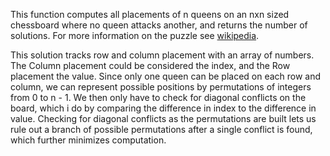 This function computes all placements of n queens on an nxn sized chessboard where no queen attacks another, and returns the number of solutions. For more information on the puzzle see [wikipedia](https://en.wikipedia.org/wiki/Eight_queens_puzzle).

This solution tracks row and column placement with an array of numbers. The Column placement could be considered the index, and the Row placement the value. Since only one queen can be placed on each row and column, we can represent possible positions by permutations of integers from 0 to n - 1. We then only have to check for diagonal conflicts on the board, which i do by comparing the difference in index to the difference in value. Checking for diagonal conflicts as the permutations are built lets us rule out a branch of possible permutations after a single conflict is found, which further minimizes computation.